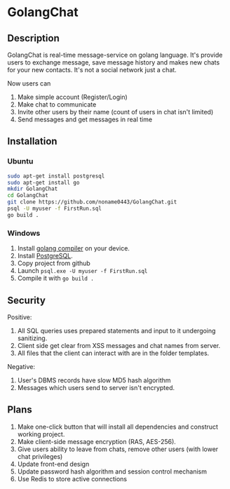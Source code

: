 # GolangChat
## Description
GolangChat is real-time message-service on golang language. It's provide users to
exchange message, save message history and makes new chats for your new contacts.
It's not a social network just a chat.

Now users can
1. Make simple account (Register/Login)
2. Make chat to communicate
3. Invite other users by their name (count of users in chat isn't limited)
4. Send messages and get messages in real time
## Installation
### Ubuntu
```bash
sudo apt-get install postgresql
sudo apt-get install go
mkdir GolangChat
cd GolangChat
git clone https://github.com/noname0443/GolangChat.git
psql -U myuser -f FirstRun.sql
go build .
```
### Windows
1. Install [golang compiler](https://go.dev/dl/) on your device.
2. Install [PostgreSQL](https://www.postgresql.org/download/).
3. Copy project from github
4. Launch ```psql.exe -U myuser -f FirstRun.sql```
5. Compile it with ```go build .```

## Security
Positive:
1. All SQL queries uses prepared statements and input to it undergoing sanitizing.
2. Client side get clear from XSS messages and chat names from server.
3. All files that the client can interact with are in the folder templates.

Negative:
1. User's DBMS records have slow MD5 hash algorithm
2. Messages which users send to server isn't encrypted.

## Plans

1. Make one-click button that will install all dependencies and construct working
project.
2. Make client-side message encryption (RAS, AES-256).
3. Give users ability to leave from chats, remove other users
   (with lower chat privileges)
4. Update front-end design
5. Update password hash algorithm and session control mechanism
6. Use Redis to store active connections